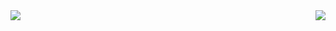 <a href="https://gvolpe.com">
  <img align="center" src="https://github-readme-stats.vercel.app/api/top-langs/?username=gvolpe&hide=HTML,JavaScript,Stylus,CSS,SCSS,Java,Shell&count_private=true&show_icons=true&theme=tokyonight">
  <img align="right" src="https://github-readme-stats.vercel.app/api?username=gvolpe&count_private=true&show_icons=true&theme=tokyonight">
</a>

<!--
[<img align="center" alt="Haskell" width="32px" src="https://raw.githubusercontent.com/github/explore/80688e429a7d4ef2fca1e82350fe8e3517d3494d/topics/haskell/haskell.png" />]()
[<img align="center" alt="Nix" width="32px" src="https://avatars0.githubusercontent.com/u/487568?s=200&v=4" />]()
[<img align="center" alt="Scala" width="32px" src="https://raw.githubusercontent.com/OlegIlyenko/scala-icon/master/scala-icon.png" />]()
-->
